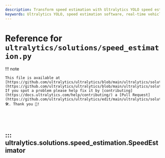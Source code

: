 ```yaml
---
description: Transform speed estimation with Ultralytics YOLO speed estimation featuring cutting-edge technology for precise real-time counting in video streams.
keywords: Ultralytics YOLO, speed estimation software, real-time vehicle tracking solutions, video stream analysis, YOLOv8 object detection, smart counting technology, computer vision, AI-powered tracking, video analytics tools, automated monitoring.
---
```


# Reference for `ultralytics/solutions/speed_estimation.py`

!!! note

    This file is available at [https://github.com/ultralytics/ultralytics/blob/main/ultralytics/solutions/speed_estimation.py](https://github.com/ultralytics/ultralytics/blob/main/ultralytics/solutions/speed_estimation.py). If you spot a problem please help fix it by [contributing](https://docs.ultralytics.com/help/contributing/) a [Pull Request](https://github.com/ultralytics/ultralytics/edit/main/ultralytics/solutions/speed_estimation.py) 🛠️. Thank you 🙏!

<br><br>

## ::: ultralytics.solutions.speed_estimation.SpeedEstimator

<br><br>
